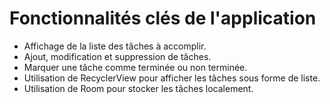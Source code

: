 # Fonctionnalités clés de l'application

- Affichage de la liste des tâches à accomplir.
- Ajout, modification et suppression de tâches.
- Marquer une tâche comme terminée ou non terminée.
- Utilisation de RecyclerView pour afficher les tâches sous forme de liste.
- Utilisation de Room pour stocker les tâches localement.
